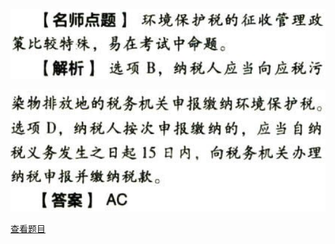 ![](1309b4539f013ada2f5c0673d7b057a6.png)

![](14aa8458be2b7082c901c2a3d83e9143.png)

[查看题目](../环境保护税法.本章真题.md#13-题目)

